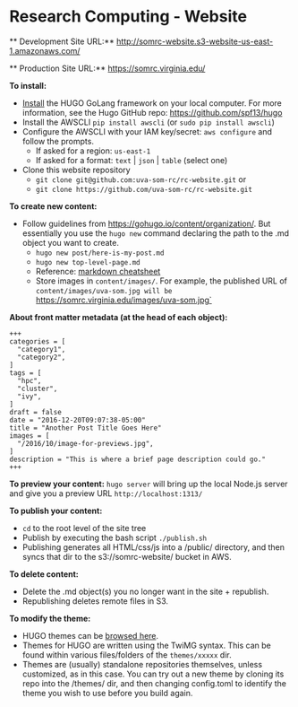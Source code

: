 # Research Computing - Website

** Development Site URL:**
http://somrc-website.s3-website-us-east-1.amazonaws.com/

** Production Site URL:**
https://somrc.virginia.edu/

**To install:**
* [Install](https://gohugo.io/overview/installing/) the HUGO GoLang framework on your local computer. For more information, see the Hugo GitHub repo: https://github.com/spf13/hugo
* Install the AWSCLI `pip install awscli` (or `sudo pip install awscli`)
* Configure the AWSCLI with your IAM key/secret: `aws configure` and follow the prompts.
  * If asked for a region: `us-east-1`
  * If asked for a format: `text` | `json` | `table` (select one)
* Clone this website repository 
  * `git clone git@github.com:uva-som-rc/rc-website.git` or
  * `git clone https://github.com/uva-som-rc/rc-website.git`

**To create new content:**
* Follow guidelines from https://gohugo.io/content/organization/. But essentially you use the `hugo new` command declaring the path to the .md object you want to create.
  * `hugo new post/here-is-my-post.md`
  * `hugo new top-level-page.md`
  * Reference: [markdown cheatsheet](https://github.com/adam-p/markdown-here/wiki/Markdown-Cheatsheet)
  * Store images in `content/images/`. For example, the published URL of `content/images/uva-som.jpg will be `https://somrc.virginia.edu/images/uva-som.jpg`

**About front matter metadata (at the head of each object):**

    +++
    categories = [
      "category1",
      "category2",
    ]
    tags = [
      "hpc",
      "cluster",
      "ivy",
    ]
    draft = false
    date = "2016-12-20T09:07:38-05:00"
    title = "Another Post Title Goes Here"
    images = [
      "/2016/10/image-for-previews.jpg",
    ]
    description = "This is where a brief page description could go."
    +++

**To preview your content:**
`hugo server` will bring up the local Node.js server and give you a preview URL `http://localhost:1313/`

**To publish your content:**
* `cd` to the root level of the site tree
* Publish by executing the bash script `./publish.sh`
* Publishing generates all HTML/css/js into a /public/ directory, and then syncs that dir to the s3://somrc-website/ bucket in AWS.

**To delete content:**
* Delete the .md object(s) you no longer want in the site + republish.
* Republishing deletes remote files in S3.

**To modify the theme:**
* HUGO themes can be [browsed here](http://themes.gohugo.io/).
* Themes for HUGO are written using the TwiMG syntax. This can be found within various files/folders of the `themes/xxxxx` dir.
* Themes are (usually) standalone repositories themselves, unless customized, as in this case. You can try out a new theme by cloning its repo into the /themes/ dir, and then changing config.toml to identify the theme you wish to use before you build again.
